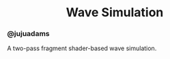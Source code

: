 <h1 align="center">Wave Simulation</h1>

### @jujuadams

A two-pass fragment shader-based wave simulation.
